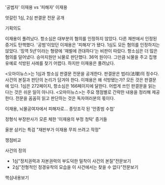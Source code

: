 '공범자' 이재용 vs '피해자' 이재용

엇갈린 1심, 2심 판결문 전문 공개

기획의도

이재용이 풀려났다. 항소심은 대부분의 혐의를 인정하지 않았다. 다른 재판에서 인정된 증거도 탄핵했다. '공범'이었던 이재용은 '피해자'가 됐다. 1심도 모든 혐의를 인정하지는 않았다. ‘징역 5년’이라는 형량에 '재벌에 관대하다'는 비판이 따랐다. 항소심은 더 많은 혐의를 덜어냈다. 승마지원만 뇌물로 판단했다. 36억 원이다. 그만큼 뇌물을 주고 집행유예로 석방된 사례를 찾기 어렵다. 하지만 이재용은 풀려났다. 

<오마이뉴스>는 1심과 항소심 판결문 전문을 공개한다. 판결문은 법리(法理)의 정수다. 사건의 본질과 판단의 논리가 담겨야 한다. 이재용은 왜 석방됐는가? 모든 것은 판결문에 있다. 1심은 272페이지, 항소심은 166페이지에 달한다. 어렵게 쓰인 판결문을 읽는다는 것은 쉬운 일이 아니다. <오마이뉴스>는 주요 쟁점별로 간략한 내용을 정리해 제공한다. 전문을 꼼꼼히 읽고 판단하는 것은 독자여러분의 몫이다.



이재용, 뇌물공여자에서 피해자로... 종잇조각 된 '안종범 수첩'

정형식 부장판사가 모른 체한 '이재용의 부정 청탁' 증거들

울분 삼키는 특검 "재판부가 이재용 무죄 쓰려고 작정"

쟁점비교

사건의 정의

- 1심"정치권력과 자본권력의 부도덕한 밀착이 사건의 본질"전문보기
- 2심"전형적인 정경유착의 모습을 이 사건에서는 찾을 수 없다"전문보기

핵심내용보기


